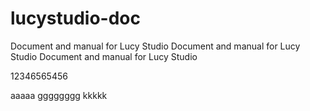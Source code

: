 # lucystudio-doc
Document and manual for Lucy Studio
Document and manual for Lucy Studio
Document and manual for Lucy Studio

12346565456

aaaaa
gggggggg
kkkkk
